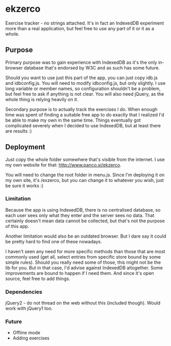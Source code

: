 # ekzerco
Exercise tracker - no strings attached. It's in fact an IndexedDB experiment more than a real application, but feel free 
to use any part of it or it as a whole.

## Purpose
Primary purpose was to gain experience with IndexedDB as it's the only in-browser database that's endorsed by W3C and 
as such has some future.

Should you want to use just this part of the app, you can just copy idb.js and idbconfig.js. You will need to modify 
idbconfig.js, but only slightly. I use long variable or member names, so configuration shouldn't be a problem, but feel 
free to ask if anything is not clear. You will also need jQuery, as the whole thing is relying heavily on it.
  
Secondary purpose is to actually track the exercises I do. When enough time was spent of finding a suitable free app to 
do exactly that I realized I'd be able to make my own in the same time. Things eventually got complicated severely when 
I decided to use IndexedDB, but at least there are results :)

## Deployment
Just copy the whole folder somewhere that's visible from the internet. I use my own website for that: 
http://www.panco.si/ekzerco.

You will need to change the root folder in menu.js. Since I'm deploying it on my own site, it's /exzerco, but you can 
change it to whatever you wish, just be sure it works :)

### Limitation
Because the app is using IndexedDB, there is no centralised database, so each user sees only what they enter and the 
server sees no data. That certainly doesn't mean data cannot be collected, but that's not the purpose of this app.

Another limitation would also be an outdated browser. But I dare say it could be pretty hard to find one of these 
nowadays.

I haven't seen any need for more specific methods than those that are most commonly used (get all, select entries from 
specific store bound by some simple rules). Should you really need some of those, this might not be the lib for you. 
But in that case, I'd advise against IndexedDB altogether. Some improvements are bound to happen if I need them. And 
since it's open source, feel free to add things.

### Dependencies
jQuery2 - do not thread on the web without this (included though). Would work with jQuery1 too.

### Future
* Offline mode
* Adding exercises
